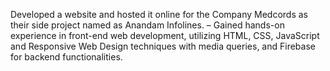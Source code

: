 Developed a website and hosted it online for the Company Medcords as their side project named as Anandam Infolines.
– Gained hands-on experience in front-end web development, utilizing HTML, CSS, JavaScript and Responsive Web Design techniques with media queries, and Firebase for backend functionalities.
